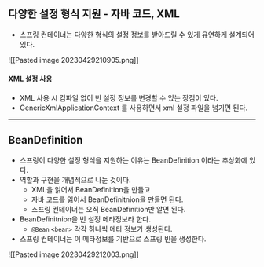 ## 다양한 설정 형식 지원 - 자바 코드, XML

- 스프링 컨테이너는 다양한 형식의 설정 정보를 받아드릴 수 있게 유연하게 설계되어 있다.

![[Pasted image 20230429210905.png]]

#### XML 설정 사용

- XML 사용 시 컴파일 없이 빈 설정 정보를 변경할 수 있는 장점이 있다.
- GenericXmlApplicationContext 를 사용하면서 xml 설정 파일을 넘기면 된다.

---

## BeanDefinition

- 스프링이 다양한 설정 형식을 지원하는 이유는 BeanDefinition 이라는 추상화에 있다.
- 역할과 구현을 개념적으로 나눈 것이다.
	- XML을 읽어서 BeanDefinition을 만들고
	- 자바 코드를 읽어서 BeanDefinitnion을 만들면 된다.
	- 스프링 컨테이너는 오직 BeanDefinition만 알면 된다.
- BeanDefinitnion을 빈 설정 메타정보라 한다.
	- `@Bean` `<bean>` 각각 하나씩 메타 정보가 생성된다.
- 스프링 컨테이너는 이 메타정보를 기반으로 스프링 빈을 생성한다.

![[Pasted image 20230429212003.png]]

